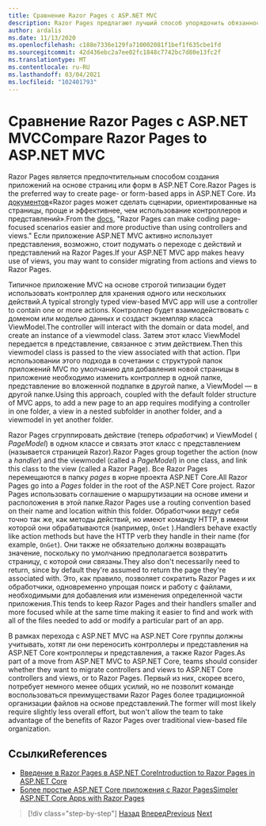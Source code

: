 ```yaml
---
title: Сравнение Razor Pages с ASP.NET MVC
description: Razor Pages предлагают лучший способ упорядочить обязанности, чем традиционные представления MVC для приложений на основе страниц. Узнайте, как они сравниваются с традиционным подходом ASP.NET MVC в этом разделе.
author: ardalis
ms.date: 11/13/2020
ms.openlocfilehash: c188e7336e129fa710002081f1bef1f635cbe1fd
ms.sourcegitcommit: 42d436ebc2a7ee02fc1848c7742bc7d80e13fc2f
ms.translationtype: MT
ms.contentlocale: ru-RU
ms.lasthandoff: 03/04/2021
ms.locfileid: "102401793"
---
```

# <a name="compare-razor-pages-to-aspnet-mvc"></a><span data-ttu-id="b7366-104">Сравнение Razor Pages с ASP.NET MVC</span><span class="sxs-lookup"><span data-stu-id="b7366-104">Compare Razor Pages to ASP.NET MVC</span></span>

<span data-ttu-id="b7366-105">Razor Pages является предпочтительным способом создания приложений на основе страниц или форм в ASP.NET Core.</span><span class="sxs-lookup"><span data-stu-id="b7366-105">Razor Pages is the preferred way to create page- or form-based apps in ASP.NET Core.</span></span> <span data-ttu-id="b7366-106">Из [документов](/aspnet/core/razor-pages/)«Razor pages может сделать сценарии, ориентированные на страницы, проще и эффективнее, чем использование контроллеров и представлений».</span><span class="sxs-lookup"><span data-stu-id="b7366-106">From the [docs](/aspnet/core/razor-pages/), "Razor Pages can make coding page-focused scenarios easier and more productive than using controllers and views."</span></span> <span data-ttu-id="b7366-107">Если приложение ASP.NET MVC активно использует представления, возможно, стоит подумать о переходе с действий и представлений на Razor Pages.</span><span class="sxs-lookup"><span data-stu-id="b7366-107">If your ASP.NET MVC app makes heavy use of views, you may want to consider migrating from actions and views to Razor Pages.</span></span>

<span data-ttu-id="b7366-108">Типичное приложение MVC на основе строгой типизации будет использовать контроллер для хранения одного или нескольких действий.</span><span class="sxs-lookup"><span data-stu-id="b7366-108">A typical strongly typed view-based MVC app will use a controller to contain one or more actions.</span></span> <span data-ttu-id="b7366-109">Контроллер будет взаимодействовать с доменом или моделью данных и создаст экземпляр класса ViewModel.</span><span class="sxs-lookup"><span data-stu-id="b7366-109">The controller will interact with the domain or data model, and create an instance of a viewmodel class.</span></span> <span data-ttu-id="b7366-110">Затем этот класс ViewModel передается в представление, связанное с этим действием.</span><span class="sxs-lookup"><span data-stu-id="b7366-110">Then this viewmodel class is passed to the view associated with that action.</span></span> <span data-ttu-id="b7366-111">При использовании этого подхода в сочетании с структурой папок приложений MVC по умолчанию для добавления новой страницы в приложение необходимо изменить контроллер в одной папке, представление во вложенной подпапке в другой папке, а ViewModel — в другой папке.</span><span class="sxs-lookup"><span data-stu-id="b7366-111">Using this approach, coupled with the default folder structure of MVC apps, to add a new page to an app requires modifying a controller in one folder, a view in a nested subfolder in another folder, and a viewmodel in yet another folder.</span></span>

<span data-ttu-id="b7366-112">Razor Pages сгруппировать действие (теперь *обработчик*) и ViewModel ( *PageModel*) в одном классе и связать этот класс с представлением (называется страницей Razor).</span><span class="sxs-lookup"><span data-stu-id="b7366-112">Razor Pages group together the action (now a *handler*) and the viewmodel (called a *PageModel*) in one class, and link this class to the view (called a Razor Page).</span></span> <span data-ttu-id="b7366-113">Все Razor Pages перемещаются в папку *pages* в корне проекта ASP.NET Core.</span><span class="sxs-lookup"><span data-stu-id="b7366-113">All Razor Pages go into a *Pages* folder in the root of the ASP.NET Core project.</span></span> <span data-ttu-id="b7366-114">Razor Pages использовать соглашение о маршрутизации на основе имени и расположения в этой папке.</span><span class="sxs-lookup"><span data-stu-id="b7366-114">Razor Pages use a routing convention based on their name and location within this folder.</span></span> <span data-ttu-id="b7366-115">Обработчики ведут себя точно так же, как методы действий, но имеют команду HTTP, в имени которой они обрабатываются (например, `OnGet` ).</span><span class="sxs-lookup"><span data-stu-id="b7366-115">Handlers behave exactly like action methods but have the HTTP verb they handle in their name (for example, `OnGet`).</span></span> <span data-ttu-id="b7366-116">Они также не обязательно должны возвращать значение, поскольку по умолчанию предполагается возвратить страницу, с которой они связаны.</span><span class="sxs-lookup"><span data-stu-id="b7366-116">They also don't necessarily need to return, since by default they're assumed to return the page they're associated with.</span></span> <span data-ttu-id="b7366-117">Это, как правило, позволяет сократить Razor Pages и их обработчики, одновременно упрощая поиск и работу с файлами, необходимыми для добавления или изменения определенной части приложения.</span><span class="sxs-lookup"><span data-stu-id="b7366-117">This tends to keep Razor Pages and their handlers smaller and more focused while at the same time making it easier to find and work with all of the files needed to add or modify a particular part of an app.</span></span>

<span data-ttu-id="b7366-118">В рамках перехода с ASP.NET MVC на ASP.NET Core группы должны учитывать, хотят ли они переносить контроллеры и представления на ASP.NET Core контроллеры и представления, а также Razor Pages.</span><span class="sxs-lookup"><span data-stu-id="b7366-118">As part of a move from ASP.NET MVC to ASP.NET Core, teams should consider whether they want to migrate controllers and views to ASP.NET Core controllers and views, or to Razor Pages.</span></span> <span data-ttu-id="b7366-119">Первый из них, скорее всего, потребует немного менее общих усилий, но не позволит команде воспользоваться преимуществами Razor Pages более традиционной организации файлов на основе представлений.</span><span class="sxs-lookup"><span data-stu-id="b7366-119">The former will most likely require slightly less overall effort, but won't allow the team to take advantage of the benefits of Razor Pages over traditional view-based file organization.</span></span>

## <a name="references"></a><span data-ttu-id="b7366-120">Ссылки</span><span class="sxs-lookup"><span data-stu-id="b7366-120">References</span></span>

- [<span data-ttu-id="b7366-121">Введение в Razor Pages в ASP.NET Core</span><span class="sxs-lookup"><span data-stu-id="b7366-121">Introduction to Razor Pages in ASP.NET Core</span></span>](/aspnet/core/razor-pages/)
- [<span data-ttu-id="b7366-122">Более простые ASP.NET Core приложения с Razor Pages</span><span class="sxs-lookup"><span data-stu-id="b7366-122">Simpler ASP.NET Core Apps with Razor Pages</span></span>](/archive/msdn-magazine/2017/september/asp-net-core-simpler-asp-net-mvc-apps-with-razor-pages)

>[!div class="step-by-step"]
><span data-ttu-id="b7366-123">[Назад](routing-differences.md)
>[Вперед](webapi-differences.md)</span><span class="sxs-lookup"><span data-stu-id="b7366-123">[Previous](routing-differences.md)
[Next](webapi-differences.md)</span></span>
